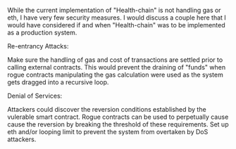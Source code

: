 While the current implementation of "Health-chain" is not handling gas or eth, I have very few security measures. I would discuss a couple here that I would have considered if and when "Health-chain" was to be implemented as a production system.

Re-entrancy Attacks:

Make sure the handling of gas and cost of transactions are settled prior to calling external contracts. This would prevent the draining of "funds" when rogue contracts manipulating the gas calculation were used as the system gets dragged into a recursive loop.

Denial of Services:

Attackers could discover the reversion conditions established by the vulerable smart contract. Rogue contracts can be used to perpetually cause cause the reversion by breaking the threshold of these requirements. Set up eth and/or looping limit to prevent the system from overtaken by DoS attackers.